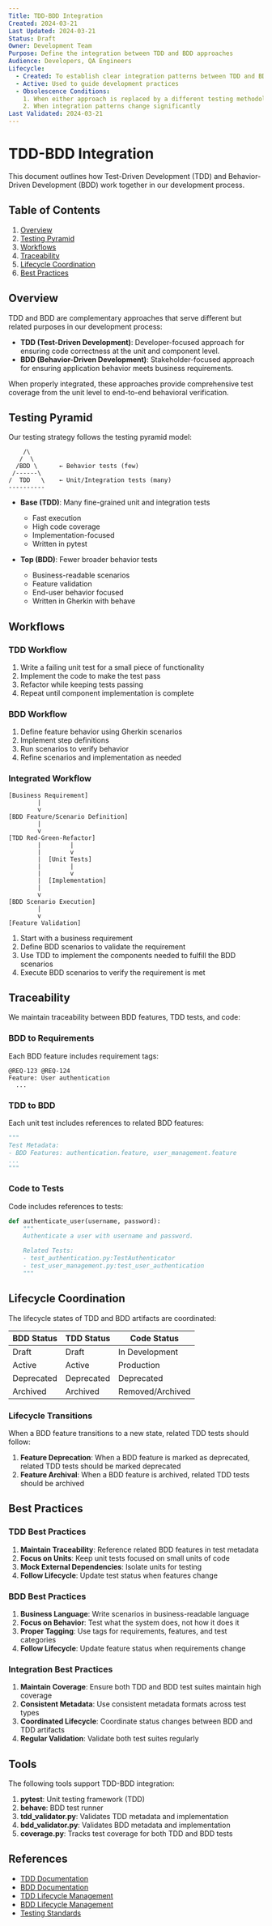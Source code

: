 ```yaml
---
Title: TDD-BDD Integration
Created: 2024-03-21
Last Updated: 2024-03-21
Status: Draft
Owner: Development Team
Purpose: Define the integration between TDD and BDD approaches
Audience: Developers, QA Engineers
Lifecycle:
  - Created: To establish clear integration patterns between TDD and BDD
  - Active: Used to guide development practices
  - Obsolescence Conditions:
    1. When either approach is replaced by a different testing methodology
    2. When integration patterns change significantly
Last Validated: 2024-03-21
---
```


# TDD-BDD Integration

This document outlines how Test-Driven Development (TDD) and Behavior-Driven Development (BDD) work together in our development process.

## Table of Contents

1. [Overview](#overview)
2. [Testing Pyramid](#testing-pyramid)
3. [Workflows](#workflows)
4. [Traceability](#traceability)
5. [Lifecycle Coordination](#lifecycle-coordination)
6. [Best Practices](#best-practices)

## Overview

TDD and BDD are complementary approaches that serve different but related purposes in our development process:

- **TDD (Test-Driven Development)**: Developer-focused approach for ensuring code correctness at the unit and component level.
- **BDD (Behavior-Driven Development)**: Stakeholder-focused approach for ensuring application behavior meets business requirements.

When properly integrated, these approaches provide comprehensive test coverage from the unit level to end-to-end behavioral verification.

## Testing Pyramid

Our testing strategy follows the testing pyramid model:

```
    /\
   /  \
  /BDD \      ← Behavior tests (few)
 /------\
/  TDD   \    ← Unit/Integration tests (many)
----------
```

- **Base (TDD)**: Many fine-grained unit and integration tests
  - Fast execution
  - High code coverage
  - Implementation-focused
  - Written in pytest

- **Top (BDD)**: Fewer broader behavior tests
  - Business-readable scenarios
  - Feature validation
  - End-user behavior focused
  - Written in Gherkin with behave

## Workflows

### TDD Workflow

1. Write a failing unit test for a small piece of functionality
2. Implement the code to make the test pass
3. Refactor while keeping tests passing
4. Repeat until component implementation is complete

### BDD Workflow

1. Define feature behavior using Gherkin scenarios
2. Implement step definitions
3. Run scenarios to verify behavior
4. Refine scenarios and implementation as needed

### Integrated Workflow

```
[Business Requirement]
        |
        v
[BDD Feature/Scenario Definition]
        |
        v
[TDD Red-Green-Refactor]
        |        |
        |        v
        |  [Unit Tests]
        |        |
        |        v
        |  [Implementation]
        |
        v
[BDD Scenario Execution]
        |
        v
[Feature Validation]
```

1. Start with a business requirement
2. Define BDD scenarios to validate the requirement
3. Use TDD to implement the components needed to fulfill the BDD scenarios
4. Execute BDD scenarios to verify the requirement is met

## Traceability

We maintain traceability between BDD features, TDD tests, and code:

### BDD to Requirements

Each BDD feature includes requirement tags:

```gherkin
@REQ-123 @REQ-124
Feature: User authentication
  ...
```

### TDD to BDD

Each unit test includes references to related BDD features:

```python
"""
Test Metadata:
- BDD Features: authentication.feature, user_management.feature
...
"""
```

### Code to Tests

Code includes references to tests:

```python
def authenticate_user(username, password):
    """
    Authenticate a user with username and password.

    Related Tests:
    - test_authentication.py:TestAuthenticator
    - test_user_management.py:test_user_authentication
    """
```

## Lifecycle Coordination

The lifecycle states of TDD and BDD artifacts are coordinated:

| BDD Status | TDD Status | Code Status |
|------------|------------|-------------|
| Draft | Draft | In Development |
| Active | Active | Production |
| Deprecated | Deprecated | Deprecated |
| Archived | Archived | Removed/Archived |

### Lifecycle Transitions

When a BDD feature transitions to a new state, related TDD tests should follow:

1. **Feature Deprecation**: When a BDD feature is marked as deprecated, related TDD tests should be marked deprecated
2. **Feature Archival**: When a BDD feature is archived, related TDD tests should be archived

## Best Practices

### TDD Best Practices

1. **Maintain Traceability**: Reference related BDD features in test metadata
2. **Focus on Units**: Keep unit tests focused on small units of code
3. **Mock External Dependencies**: Isolate units for testing
4. **Follow Lifecycle**: Update test status when features change

### BDD Best Practices

1. **Business Language**: Write scenarios in business-readable language
2. **Focus on Behavior**: Test what the system does, not how it does it
3. **Proper Tagging**: Use tags for requirements, features, and test categories
4. **Follow Lifecycle**: Update feature status when requirements change

### Integration Best Practices

1. **Maintain Coverage**: Ensure both TDD and BDD test suites maintain high coverage
2. **Consistent Metadata**: Use consistent metadata formats across test types
3. **Coordinated Lifecycle**: Coordinate status changes between BDD and TDD artifacts
4. **Regular Validation**: Validate both test suites regularly

## Tools

The following tools support TDD-BDD integration:

1. **pytest**: Unit testing framework (TDD)
2. **behave**: BDD test runner
3. **tdd_validator.py**: Validates TDD metadata and implementation
4. **bdd_validator.py**: Validates BDD metadata and implementation
5. **coverage.py**: Tracks test coverage for both TDD and BDD tests

## References

- [TDD Documentation](./tdd/README.md)
- [BDD Documentation](./bdd/README.md)
- [TDD Lifecycle Management](./tdd/lifecycle_management.md)
- [BDD Lifecycle Management](./bdd/lifecycle_management.md)
- [Testing Standards](./TESTING_STANDARDS.md)

